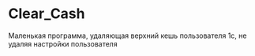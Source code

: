 # Clear_Cash
Маленькая программа, удаляющая верхний кешь пользователя 1с, не удаляя настройки пользователя
